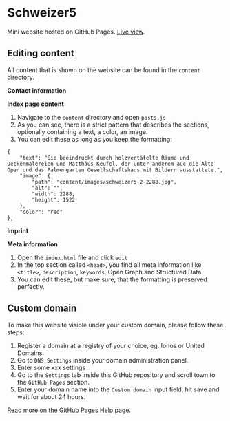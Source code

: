 # Schweizer5
Mini website hosted on GitHub Pages.
[Live view](https://encoding-group.github.io/schweizer5/).

## Editing content
All content that is shown on the website can be found in the `content` directory.

**Contact information**

**Index page content**
1. Navigate to the `content` directory and open `posts.js`
2. As you can see, there is a strict pattern that describes the sections, optionally containing a text, a color, an image.
3. You can edit these as long as you keep the formatting:
```
{
	"text": "Sie beeindruckt durch holzvertäfelte Räume und Deckenmalereien und Matthäus Keufel, der unter anderem auc die Alte Open und das Palmengarten Gesellschaftshaus mit Bildern ausstattete.",
	"image": {
		"path": "content/images/schweizer5-2-2288.jpg",
		"alt": "",
		"width": 2288,
		"height": 1522
	},
	"color": "red"
},
```

**Imprint**

**Meta information**
1. Open the `index.html` file and click `edit`
2. In the top section called `<head>`, you find all meta information like `<title>`, `description`, `keywords`, Open Graph and Structured Data
3. You can edit these, but make sure, that the formatting is preserved perfectly.

## Custom domain
To make this website visible under your custom domain, please follow these steps:
1. Register a domain at a registry of your choice, eg. Ionos or United Domains.
2. Go to `DNS Settings` inside your domain administration panel.
3. Enter some xxx settings
4. Go to the `Settings` tab inside this GitHub repository and scroll town to the `GitHub Pages` section.
5. Enter your domain name into the `Custom domain` input field, hit save and wait for about 24 hours.

[Read more on the GitHub Pages Help page](https://help.github.com/en/github/working-with-github-pages/configuring-a-custom-domain-for-your-github-pages-site).
